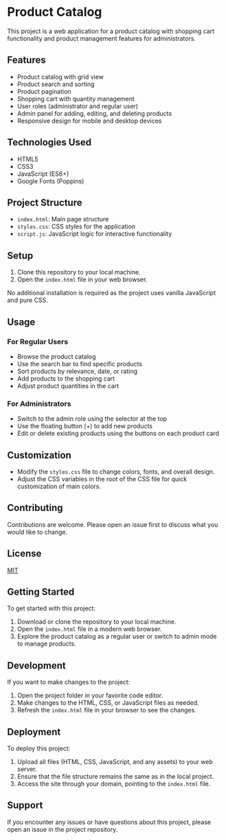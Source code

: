 # Product Catalog

This project is a web application for a product catalog with shopping cart functionality and product management features for administrators.

## Features

- Product catalog with grid view
- Product search and sorting
- Product pagination
- Shopping cart with quantity management
- User roles (administrator and regular user)
- Admin panel for adding, editing, and deleting products
- Responsive design for mobile and desktop devices

## Technologies Used

- HTML5
- CSS3
- JavaScript (ES6+)
- Google Fonts (Poppins)

## Project Structure

- `index.html`: Main page structure
- `styles.css`: CSS styles for the application
- `script.js`: JavaScript logic for interactive functionality

## Setup

1. Clone this repository to your local machine.
2. Open the `index.html` file in your web browser.

No additional installation is required as the project uses vanilla JavaScript and pure CSS.

## Usage

### For Regular Users

- Browse the product catalog
- Use the search bar to find specific products
- Sort products by relevance, date, or rating
- Add products to the shopping cart
- Adjust product quantities in the cart

### For Administrators

- Switch to the admin role using the selector at the top
- Use the floating button (+) to add new products
- Edit or delete existing products using the buttons on each product card

## Customization

- Modify the `styles.css` file to change colors, fonts, and overall design.
- Adjust the CSS variables in the root of the CSS file for quick customization of main colors.

## Contributing

Contributions are welcome. Please open an issue first to discuss what you would like to change.

## License

[MIT](https://choosealicense.com/licenses/mit/)

## Getting Started

To get started with this project:

1. Download or clone the repository to your local machine.
2. Open the `index.html` file in a modern web browser.
3. Explore the product catalog as a regular user or switch to admin mode to manage products.

## Development

If you want to make changes to the project:

1. Open the project folder in your favorite code editor.
2. Make changes to the HTML, CSS, or JavaScript files as needed.
3. Refresh the `index.html` file in your browser to see the changes.

## Deployment

To deploy this project:

1. Upload all files (HTML, CSS, JavaScript, and any assets) to your web server.
2. Ensure that the file structure remains the same as in the local project.
3. Access the site through your domain, pointing to the `index.html` file.

## Support

If you encounter any issues or have questions about this project, please open an issue in the project repository.
